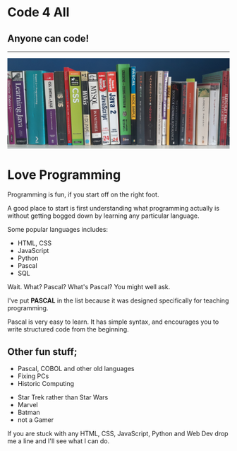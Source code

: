 
# Code 4 All 

## Anyone can code! 
<hr>

<img src="bookshelf.jpg">

# Love Programming

<p>Programming is fun, if you start off on the right foot.</p>
<p>A good place to start is first understanding what programming actually is without getting bogged down by learning any particular language.</p>

<p>Some popular languages includes:</p>
<ul><li>HTML, CSS</li><li>JavaScript</li><li>Python</li><li>Pascal</li><li>SQL</li></ul>

<p>Wait. What?  Pascal? What's Pascal? You might well ask.</p>
<p>I've put <strong>PASCAL</strong> in the list because it was designed specifically for teaching programming.</p>
<p>Pascal is very easy to learn. It has simple syntax, and encourages you to write structured code from the beginning.</p>

## Other fun stuff;

<ul><li>Pascal, COBOL and other old languages</li><li>Fixing PCs</li><li>Historic Computing</li></ul>
<ul><li>Star Trek rather than Star Wars</li><li>Marvel</li><li>Batman</li><li>not a Gamer</li></ul>


If you are stuck with any HTML, CSS, JavaScript, Python and Web Dev drop me a line and I'll see what I can do.
